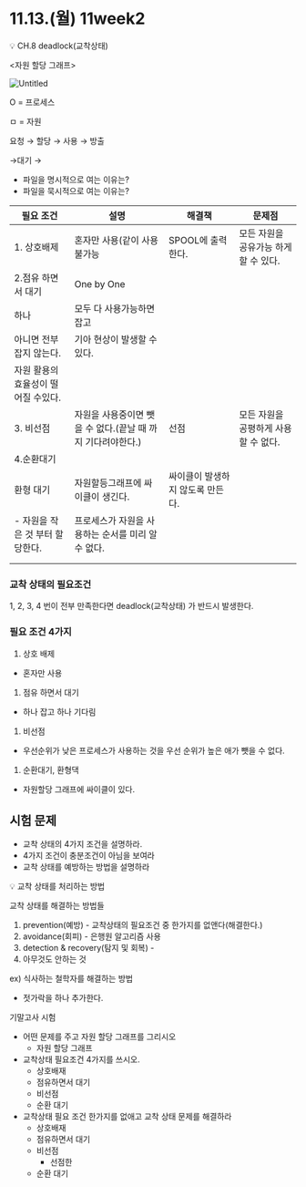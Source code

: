 # 11.13.(월) 11week2

<aside>
💡 CH.8 deadlock(교착상태)

</aside>

<자원 할당 그래프>

![Untitled](11%2013%20(%E1%84%8B%E1%85%AF%E1%86%AF)%2011week2%2050ea6a7b79514d8ea10b46f062be12af/Untitled.jpeg)

O = 프로세스

ㅁ = 자원

요청 → 할당 → 사용 → 방출

 →대기 →

- 파일을 명시적으로 여는 이유는?
- 파일을 묵시적으로 여는 이유는?

| 필요 조건 | 설명 | 해결책 | 문제점 |
| --- | --- | --- | --- |
| 1. 상호배제 | 혼자만 사용(같이 사용 불가능 | SPOOL에 출력한다. | 모든 자원을 공유가능 하게 할 수 있다. |
| 2.점유 하면서 대기 | One by One
하나 | 모두 다 사용가능하면 잡고
아니면 전부 잡지 않는다. | 기아 현상이 발생할 수 있다.
자원 활용의 효율성이 떨어질 수있다. |
| 3. 비선점 | 자원을 사용중이면 뺏을 수 없다.(끝날 때 까지 기다려야한다.) | 선점  | 모든 자원을 공평하게 사용할 수 없다. |
| 4.순환대기
   환형 대기 | 자원할등그래프에 싸이클이 생긴다. | 싸이클이 발생하지 않도록 만든다.
- 자원을 작은 것 부터 할당한다. | 프로세스가 자원을 사용하는 순서를 미리 알 수 없다. |
|  |  |  |  |
|  |  |  |  |

### 교착 상태의 필요조건

1, 2, 3, 4 번이 전부 만족한다면 deadlock(교착상태) 가 반드시 발생한다.

### 필요 조건 4가지

1. 상호 배제
- 혼자만 사용

1. 점유 하면서 대기
- 하나 잡고 하나 기다림

1. 비선점
- 우선순위가 낮은 프로세스가 사용하는 것을 우선 순위가 높은 애가 뺏을 수 없다.

1. 순환대기, 환형댁
- 자원할당 그래프에 싸이클이 있다.

## 시험 문제

- 교착 상태의 4가지 조건을 설명하라.
- 4가지 조건이 충분조건이 아님을 보여라
- 교착 상태를 예방하는 방법을 설명하라

<aside>
💡 교착 상태를 처리하는 방법

</aside>

교착 상태를 해결하는 방법들

1. prevention(예방) - 교착상태의 필요조건 중 한가지를 없앤다(해결한다.)
2. avoidance(회피) - 은행원 알고리즘 사용
3. detection & recovery(탐지 및 회복) - 
4. 아무것도 안하는 것

ex) 식사하는 철학자를 해결하는 방법

- 젓가락을 하나 추가한다.

기말고사 시험

- 어떤 문제를 주고 자원 할당 그래프를 그리시오
    - 자원 할당 그래프
- 교착상태 필요조건 4가지를 쓰시오.
    - 상호배재
    - 점유하면서 대기
    - 비선점
    - 순환 대기
- 교착상태 필요 조건 한가지를 없애고 교착 상태 문제를 해결하라
    - 상호배재
    - 점유하면서 대기
    - 비선점
        - 선점한
    - 순환 대기